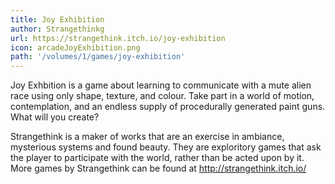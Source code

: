```yaml
---
title: Joy Exhibition
author: Strangethinkg
url: https://strangethink.itch.io/joy-exhibition
icon: arcadeJoyExhibition.png 
path: '/volumes/1/games/joy-exhibition'
---
```


Joy Exhbition is a game about learning to communicate with a mute alien
race using only shape, texture, and colour. Take part in a world of
motion, contemplation, and an endless supply of procedurally generated
paint guns. What will you create?

Strangethink is a maker of works that are an exercise in ambiance,
mysterious systems and found beauty. They are exploritory games that ask
the player to participate with the world, rather than be acted upon by
it. More games by Strangethink can be found at
http://strangethink.itch.io/